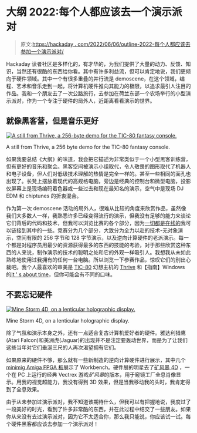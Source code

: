# 大纲 2022:每个人都应该去一个演示派对

> 原文:[https://hackaday . com/2022/06/06/outline-2022-每个人都应该去参加一个演示派对/](https://hackaday.com/2022/06/06/outline-2022-everyone-should-go-to-a-demo-party/)

Hackaday 读者社区是多样化的，有才华的，为我们提供了大量的动力、反馈、知识，当然还有很酷的东西给你看。其中有许多利益流，但可以肯定地说，我们更倾向于硬件领域。其中一个有很多重叠的并行流是 demoscene，在这个领域，编程、艺术和音乐走到一起，将计算机硬件推向其能力的极限，以追求最引人注目的作品。我和一个朋友去了一次公路旅行，去参加在荷兰东部一个农场举行的小型演示派对，作为一个专注于硬件的局外人，近距离看看演示的世界。

## 就像黑客营，但是音乐更好

[![A still from Thrive, a 256-byte demo for the TIC-80 fantasy console.](../Images/d6c81d860c962c532200ccb429805a39.png)](https://hackaday.com/wp-content/uploads/2022/05/thrive.jpg)

A still from Thrive, a 256 byte demo for the TIC-80 fantasy console.

如果我要总结《大纲》的味道，我会把它描述为非常类似于一个小型黑客训练营，但有更好的音乐和聚会。黑客空间被演示小组取代，令人敬畏的图形取代了机器人和电子设备，但人们对低级技术理解的热情是完全一样的。甚至一些相同的面孔也出现了。长凳上摆放着现代的高规格电脑，旁边是经典的控制台和微型电脑，投影仪屏幕上是现场编码着色器或一些过去和现在最知名的演示，空气中是现场 DJ EDM 和 chiptunes 的折衷混合。

作为第一次 demoscene 活动的局外人，很难从比较的角度来欣赏作品，虽然像我们大多数人一样，我熟悉许多已经变得流行的演示，但我没有足够的能力来谈论它们背后的代码和技术，但我可以浏览比赛的各个部分，因为[一切都是在线的](https://www.pouet.net/party.php?which=652&when=2022)我可以链接到其中的一些。竞赛分为几个部分，大致分为全力以赴的技术-无对象演示，空间有限的 256 字节和 128 字节演示，以及逆向计算硬件的老派演示。每一个都是对程序员用最少的资源获得最多的东西的技能的考验，对于那些欣赏这种东西的人来说，制作演示的技术的聪明之处和它的外观一样吸引人。我想我从未如此熟练地使用过我拥有的任何一台电脑。所以浏览一下参赛作品，惊叹它们的别出心裁吧。我个人最喜欢的审美是 [TIC-80](https://tic80.com/) 幻想主机的 [Thrive](https://www.pouet.net/prod.php?which=91578) 和【指南】Windows 的[It ' s about time](https://www.pouet.net/prod.php?which=91593)，但你可能会有不同的口味。

## 不要忘记硬件

[![Mine Storm 4D, on a lenticular holographic display.](../Images/ab4412e4ad7ccf4b9c2406dab60b0821.png)](https://hackaday.com/wp-content/uploads/2022/05/mine-storm-4d.jpg)

Mine Storm 4D, on a lenticular holographic display.

除了气氛和演示本身之外，还有一点适合复古计算机爱好者的硬件。雅达利猎鹰(Atari Falcon)和美洲虎(Jaguar)的出现并不是注定要轰动世界，而是为了让我们这些当年对它们垂涎三尺的人再次渴望拥有它们。

如果原来的硬件不够，那么就有一些新制造的逆向计算硬件进行展示，其中几个 [minimig Amiga FPGA 板](https://github.com/ranzbak/qmtech_minimig)展示了 Workbench。硬件展的明星去了[矿风暴 4D](https://www.youtube.com/watch?v=RIyHS2WNoU0) ，一个在 PC 上运行的经典 Vectrex 游戏*矿风暴*的版本，用于窥镜工厂全息肖像显示。用我的视觉超能力，我没有得到 3D 效果，但是当我移动我的头时，我肯定得到了全息效果。

由于从未参加过演示派对，我不知道该期待什么，但我可以有把握地说，我度过了一段美好的时光，看到了许多非常酷的东西，并在此过程中结交了一些朋友。如果你从来没有去过演示派对，因为它不太适合你，那么我只能说，你应该试一试。每个硬件黑客都应该去参加一个演示派对！